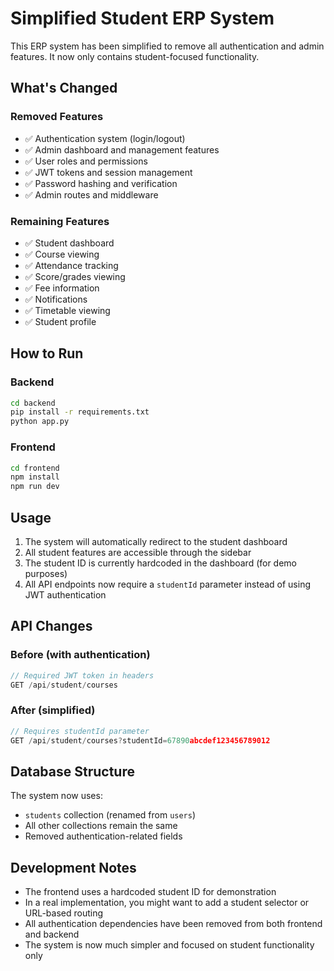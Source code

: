 # Simplified Student ERP System

This ERP system has been simplified to remove all authentication and admin features. It now only contains student-focused functionality.

## What's Changed

### Removed Features
- ✅ Authentication system (login/logout)
- ✅ Admin dashboard and management features
- ✅ User roles and permissions
- ✅ JWT tokens and session management
- ✅ Password hashing and verification
- ✅ Admin routes and middleware

### Remaining Features
- ✅ Student dashboard
- ✅ Course viewing
- ✅ Attendance tracking
- ✅ Score/grades viewing
- ✅ Fee information
- ✅ Notifications
- ✅ Timetable viewing
- ✅ Student profile

## How to Run

### Backend
```bash
cd backend
pip install -r requirements.txt
python app.py
```

### Frontend
```bash
cd frontend
npm install
npm run dev
```

## Usage

1. The system will automatically redirect to the student dashboard
2. All student features are accessible through the sidebar
3. The student ID is currently hardcoded in the dashboard (for demo purposes)
4. All API endpoints now require a `studentId` parameter instead of using JWT authentication

## API Changes

### Before (with authentication)
```javascript
// Required JWT token in headers
GET /api/student/courses
```

### After (simplified)
```javascript
// Requires studentId parameter
GET /api/student/courses?studentId=67890abcdef123456789012
```

## Database Structure

The system now uses:
- `students` collection (renamed from `users`)
- All other collections remain the same
- Removed authentication-related fields

## Development Notes

- The frontend uses a hardcoded student ID for demonstration
- In a real implementation, you might want to add a student selector or URL-based routing
- All authentication dependencies have been removed from both frontend and backend
- The system is now much simpler and focused on student functionality only

